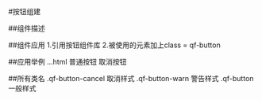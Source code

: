 

#按钮组建

##组件描述

##组件应用
1.引用按钮组件库
2.被使用的元素加上class = qf-button

##应用举例
...html
普通按钮
<a href="" class="qf-button"></a>
取消按钮
<a href="" class="qf-button qf-button-cancel"></a>



##所有类名
.qf-button-cancel  取消样式
.qf-button-warn    警告样式
.qf-button         一般样式


